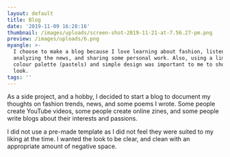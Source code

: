 ```yaml
---
layout: default
title: Blog
date: '2019-11-09 16:28:16'
thumbnail: /images/uploads/screen-shot-2019-11-21-at-7.56.27-pm.png
preview: /images/uploads/6.png
myangle: >-
  I choose to make a blog because I love learning about fashion, listening and
  analyzing the news, and sharing some personal work. Also, using a limited
  colour palette (pastels) and simple design was important to me to show a sleek
  look.
tags: ''
---
```

As a side project, and a hobby, I decided to start a blog to document my thoughts on fashion trends, news, and some poems I wrote. Some people create YouTube videos, some people create online zines, and some people write blogs about their interests and passions.

I did not use a pre-made template as I did not feel they were suited to my liking at the time. I wanted the look to be clear, and clean with an appropriate amount of negative space.
